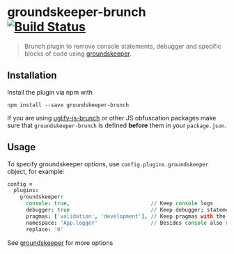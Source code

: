 groundskeeper-brunch [![Build Status](https://api.travis-ci.org/aliel/groundskeeper-brunch.png)](https://travis-ci.org/aliel/groundskeeper-brunch)
====================

> Brunch plugin to remove console statements, debugger and specific blocks of code using [groundskeeper](https://github.com/Couto/groundskeeper).


## Installation

Install the plugin via npm with 
```
npm install --save groundskeeper-brunch
```

If you are using [uglify-js-brunch](https://github.com/brunch/uglify-js-brunch) or other JS obfuscation packages make sure that `groundskeeper-brunch` is defined **before** them in your `package.json`.

## Usage

To specify groundskeeper options, use `config.plugins.groundskeeper` object, for example:

```coffeescript
config =
  plugins:
    groundskeeper:
      console: true,                          // Keep console logs
      debugger: true                          // Keep debugger; statements
      pragmas: ['validation', 'development'], // Keep pragmas with the following identifiers
      namespace: 'App.logger'                 // Besides console also remove functions in the given namespace,
      replace: '0'
```
See [groundskeeper](https://github.com/Couto/groundskeeper) for more options

